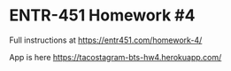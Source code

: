 # ENTR-451 Homework #4

Full instructions at https://entr451.com/homework-4/

App is here
https://tacostagram-bts-hw4.herokuapp.com/
